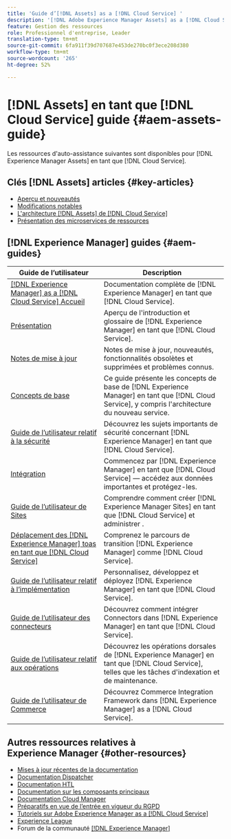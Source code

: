 ```yaml
---
title: 'Guide d’[!DNL Assets] as a [!DNL Cloud Service] '
description: '[!DNL Adobe Experience Manager Assets] as a [!DNL Cloud Service] ressources d’aide autonome et liens vers la documentation'
feature: Gestion des ressources
role: Professionnel d'entreprise, Leader
translation-type: tm+mt
source-git-commit: 6fa911f39d707687e453de270bc0f3ece208d380
workflow-type: tm+mt
source-wordcount: '265'
ht-degree: 52%

---
```



# [!DNL Assets] en tant que  [!DNL Cloud Service] guide  {#aem-assets-guide}

Les ressources d&#39;auto-assistance suivantes sont disponibles pour [!DNL Experience Manager Assets] en tant que [!DNL Cloud Service].

## Clés [!DNL Assets] articles {#key-articles}

* [Aperçu et nouveautés](overview.md)
* [Modifications notables](/help/assets/assets-cloud-changes.md)
* [L&#39;architecture  [!DNL Assets] de [!DNL Cloud Service]](architecture.md)
* [Présentation des microservices de ressources](/help/assets/asset-microservices-overview.md)

## [!DNL Experience Manager] guides  {#aem-guides}

| Guide de l’utilisateur | Description |
|---|---|
| [[!DNL Experience Manager] as a [!DNL Cloud Service] Accueil](/help/landing/home.md) | Documentation complète de [!DNL Experience Manager] en tant que [!DNL Cloud Service]. |
| [Présentation](/help/overview/home.md) | Aperçu de l&#39;introduction et glossaire de [!DNL Experience Manager] en tant que [!DNL Cloud Service]. |
| [Notes de mise à jour](/help/release-notes/home.md) | Notes de mise à jour, nouveautés, fonctionnalités obsolètes et supprimées et problèmes connus. |
| [Concepts de base](/help/core-concepts/home.md) | Ce guide présente les concepts de base de [!DNL Experience Manager] en tant que [!DNL Cloud Service], y compris l&#39;architecture du nouveau service. |
| [Guide de l’utilisateur relatif à la sécurité](/help/security/home.md) | Découvrez les sujets importants de sécurité concernant [!DNL Experience Manager] en tant que [!DNL Cloud Service]. |
| [Intégration](/help/onboarding/home.md) | Commencez par [!DNL Experience Manager] en tant que [!DNL Cloud Service] — accédez aux données importantes et protégez-les. |
| [Guide de l’utilisateur de Sites](/help/sites-cloud/home.md) | Comprendre comment créer [!DNL Experience Manager Sites] en tant que [!DNL Cloud Service] et administrer . |
| [Déplacement des  [!DNL Experience Manager] toas en tant que [!DNL Cloud Service]](/help/move-to-cloud-service/home.md) | Comprenez le parcours de transition [!DNL Experience Manager] comme [!DNL Cloud Service]. |
| [Guide de l’utilisateur relatif à l’implémentation](/help/implementing/home.md) | Personnalisez, développez et déployez [!DNL Experience Manager] en tant que [!DNL Cloud Service]. |
| [Guide de l’utilisateur des connecteurs](/help/connectors/home.md) | Découvrez comment intégrer Connectors dans [!DNL Experience Manager] en tant que [!DNL Cloud Service]. |
| [Guide de l’utilisateur relatif aux opérations](/help/operations/home.md) | Découvrez les opérations dorsales de [!DNL Experience Manager] en tant que [!DNL Cloud Service], telles que les tâches d&#39;indexation et de maintenance. |
| [Guide de l’utilisateur de Commerce](/help/commerce-cloud/home.md) | Découvrez Commerce Integration Framework dans [!DNL Experience Manager] as a [!DNL Cloud Service]. |

## Autres ressources relatives à Experience Manager {#other-resources}

* [Mises à jour récentes de la documentation](https://experienceleague.adobe.com/docs/experience-manager-release-information/aem-release-updates/doc-updates/documentation-updates.html?lang=fr#aem-as-a-cloud-service)
* [Documentation Dispatcher](/help/implementing/dispatcher/overview.md)
* [Documentation HTL](https://experienceleague.adobe.com/docs/experience-manager-htl/using/overview.html?lang=fr)
* [Documentation sur les composants principaux](https://experienceleague.adobe.com/docs/experience-manager-core-components/using/introduction.html?lang=fr)
* [Documentation Cloud Manager](https://experienceleague.adobe.com/docs/experience-manager-cloud-manager/using/introduction-to-cloud-manager.html?lang=fr)
* [Préparatifs en vue de l’entrée en vigueur du RGPD](/help/onboarding/data-privacy-and-protection-readiness/aem-readiness.md)
* [Tutoriels sur Adobe Experience Manager as a [!DNL Cloud Service] ](https://experienceleague.adobe.com/docs/experience-manager-learn/cloud-service/overview.html?lang=fr)
* [Experience League](https://experienceleague.adobe.com/?promoid=K42KVXHD&amp;mv=other#recommended/solutions/experience-manager)
* Forum de la communauté [[!DNL Experience Manager] ](https://experienceleaguecommunities.adobe.com/t5/adobe-experience-manager/ct-p/adobe-experience-manager-community)
